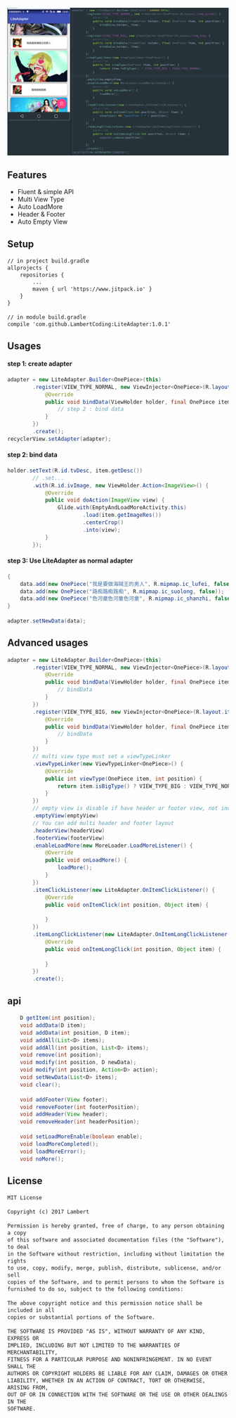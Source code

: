  ![image](https://github.com/LambertCoding/LiteAdapter/blob/master/LiteAdapter.png)
 
## Features

* Fluent & simple API
* Multi View Type
* Auto LoadMore
* Header & Footer
* Auto Empty View

## Setup
```
// in project build.gradle
allprojects {
    repositories {
        ...
        maven { url 'https://www.jitpack.io' }
    }
}

// in module build.gradle
compile 'com.github.LambertCoding:LiteAdapter:1.0.1'
```
## Usages
#### step 1: create adapter
```java
adapter = new LiteAdapter.Builder<OnePiece>(this)
        .register(VIEW_TYPE_NORMAL, new ViewInjector<OnePiece>(R.layout.item_normal) {
            @Override
            public void bindData(ViewHolder holder, final OnePiece item, int position) {
                // step 2 : bind data
            }
        })
        .create();
recyclerView.setAdapter(adapter);
```
#### step 2: bind data
```java
holder.setText(R.id.tvDesc, item.getDesc())
        // .set...
        .with(R.id.ivImage, new ViewHolder.Action<ImageView>() {
            @Override
            public void doAction(ImageView view) {
                Glide.with(EmptyAndLoadMoreActivity.this)
                        .load(item.getImageRes())
                        .centerCrop()
                        .into(view);
            }
        });
```

#### step 3: Use LiteAdapter as normal adapter
```java
{
    data.add(new OnePiece("我是要做海贼王的男人", R.mipmap.ic_lufei, false));
    data.add(new OnePiece("路痴路痴路痴", R.mipmap.ic_suolong, false));
    data.add(new OnePiece("色河童色河童色河童", R.mipmap.ic_shanzhi, false));
}

adapter.setNewData(data);
```
## Advanced usages
```java
adapter = new LiteAdapter.Builder<OnePiece>(this)
        .register(VIEW_TYPE_NORMAL, new ViewInjector<OnePiece>(R.layout.item_normal) {
            @Override
            public void bindData(ViewHolder holder, final OnePiece item, int position) {
                // bindData
            }
        })
        .register(VIEW_TYPE_BIG, new ViewInjector<OnePiece>(R.layout.item_big) {
            @Override
            public void bindData(ViewHolder holder, final OnePiece item, int position) {
                // bindData
            }
        })
        // multi view type must set a viewTypeLinker
        .viewTypeLinker(new ViewTypeLinker<OnePiece>() {
            @Override
            public int viewType(OnePiece item, int position) {
                return item.isBigType() ? VIEW_TYPE_BIG : VIEW_TYPE_NORMAL;
            }
        })
        // empty view is disable if have header or footer view, not include load more footer
        .emptyView(emptyView)
        // You can add multi header and footer layout
        .headerView(headerView)
        .footerView(footerView)
        .enableLoadMore(new MoreLoader.LoadMoreListener() {
            @Override
            public void onLoadMore() {
                loadMore();
            }
        })
        .itemClickListener(new LiteAdapter.OnItemClickListener() {
            @Override
            public void onItemClick(int position, Object item) {

            }
        })
        .itemLongClickListener(new LiteAdapter.OnItemLongClickListener() {
            @Override
            public void onItemLongClick(int position, Object item) {

            }
        })
        .create();
```
## api
```java
    D getItem(int position);
    void addData(D item);
    void addData(int position, D item);
    void addAll(List<D> items);
    void addAll(int position, List<D> items);
    void remove(int position);
    void modify(int position, D newData);
    void modify(int position, Action<D> action);
    void setNewData(List<D> items);
    void clear();

    void addFooter(View footer);
    void removeFooter(int footerPosition);
    void addHeader(View header);
    void removeHeader(int headerPosition);
    
    void setLoadMoreEnable(boolean enable);
    void loadMoreCompleted();
    void loadMoreError();
    void noMore();
```
## License
    MIT License

    Copyright (c) 2017 Lambert

    Permission is hereby granted, free of charge, to any person obtaining a copy
    of this software and associated documentation files (the "Software"), to deal
    in the Software without restriction, including without limitation the rights
    to use, copy, modify, merge, publish, distribute, sublicense, and/or sell
    copies of the Software, and to permit persons to whom the Software is
    furnished to do so, subject to the following conditions:

    The above copyright notice and this permission notice shall be included in all
    copies or substantial portions of the Software.

    THE SOFTWARE IS PROVIDED "AS IS", WITHOUT WARRANTY OF ANY KIND, EXPRESS OR
    IMPLIED, INCLUDING BUT NOT LIMITED TO THE WARRANTIES OF MERCHANTABILITY,
    FITNESS FOR A PARTICULAR PURPOSE AND NONINFRINGEMENT. IN NO EVENT SHALL THE
    AUTHORS OR COPYRIGHT HOLDERS BE LIABLE FOR ANY CLAIM, DAMAGES OR OTHER
    LIABILITY, WHETHER IN AN ACTION OF CONTRACT, TORT OR OTHERWISE, ARISING FROM,
    OUT OF OR IN CONNECTION WITH THE SOFTWARE OR THE USE OR OTHER DEALINGS IN THE
    SOFTWARE.